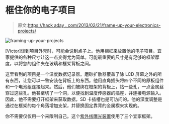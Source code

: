 # 框住你的电子项目

> 原文:[https://hack aday . com/2013/02/21/frame-up-your-electronics-projects/](https://hackaday.com/2013/02/21/framing-up-your-electronics-projects/)

![framing-up-your-projects](../Images/b529eca7482ebdb06046f7464d592cff.png)

[Victor]谈到项目外壳时，可能会说到点子上。他用相框来放置他的电子项目。宜家提供的各种尺寸让这一点变得尤为简单。可能最重要的尺寸是有足够的框架厚度，以将您的组件夹在玻璃和框架背板之间。

这里看到的项目是一个温度数据记录器。磨砂扩散器覆盖了除 LCD 屏幕之外的所有东西，让您可以一瞥安装在背板上的东西。他用直角插头将四个不同的原板组件和一个电池组连接起来。然后，他们被绑在框架的背板上，钻一些孔，一点金属丝穿过这些孔。他甚至切了一个洞，以便找到温度传感器的插座，并连接电源输入。因此，他不需要打开框架来获取数据，SD 卡插槽也是可访问的。他的深度调整是通过在框架的每个角落增加支架，并替换固定靠背的金属楔来实现的。

你不需要仅仅用一个来限制自己。这个[紫外线曝光装置](http://hackaday.com/2012/09/24/uv-leds-expose-pcbs-gives-you-a-tan/)使用了三个宜家框架。